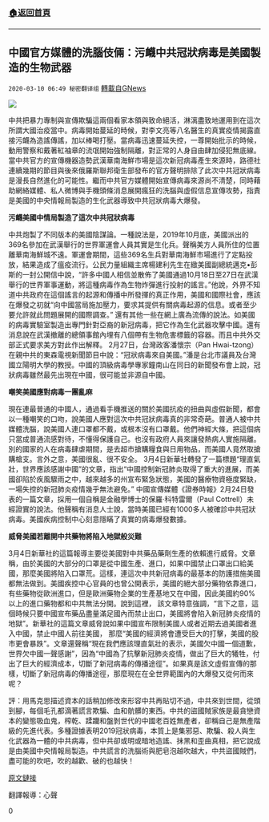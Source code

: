 ###  [:house:返回首頁](https://github.com/ourhimalayas/txt)
---

## 中國官方媒體的洗腦伎倆：污衊中共冠狀病毒是美國製造的生物武器
`2020-03-10 06:49 秘密翻译组` [轉載自GNews](https://gnews.org/zh-hant/137147/)

![](https://s3-ap-northeast-1.amazonaws.com/news.guo.offload.media/wp-content/uploads/2020/03/10064607/338C20CF-B1F9-4D36-A9D5-D22CB02811B3.jpeg)

中共把暴力專制與宣傳欺騙這兩個看家本領與致命絕活，淋漓盡致地運用到在這次所謂大國治疫當中。病毒開始蔓延的時候，對李文亮等八名醫生的真實疫情揭露直接污衊為造謠傳謠，加以棒喝打壓。當病毒迅速蔓延失控，一尊開始批示的時候，動用警察和戴著紅袖章的流氓開始強制隔離，對正常的人身自由肆加侵犯無底線。當中共官方的宣傳機器造勢武漢華南海鮮市場是這次新冠病毒產生來源時，路德社連續幾期的節目與後來俄羅斯聯邦衛生部發布的官方聲明排除了此次中共冠狀病毒是漫長自然進化的可能性。繼而中共官方媒體開始宣傳病毒來源尚不清楚，同時藉助網絡媒體、私人微博與手機頭條消息展開瘋狂的洗腦與虛假信息宣傳攻勢，指責是美國的中央情報局製造的生化武器導致中共冠狀病毒大爆發。

**污衊美國中情局製造了這次中共冠狀病毒**

中共炮製了不同版本的美國陰謀論。一種說法是，2019年10月底，美國派出的369名參加在武漢舉行的世界軍運會人員其實是生化兵。聲稱美方人員所住的位置離華南海鮮城不遠。軍運會期間，這些369名生兵對華南海鮮市場進行了定點投放，結果造成了瘟疫流行。公民力量組織主席楊建利先生在緻美國副總統邁克•彭斯的一封公開信中說，“許多中國人相信並散佈了美國通過10月18日至27日在武漢舉行的世界軍事運動，將這種病毒作為生物炸彈進行投射的謠言。”他說，外界不知道中共政府在這個謠言的起源和傳播中所發揮的真正作用，美國和國際社會，應該在爆發之初就“向中國當局施加壓力，要求其提供有關病毒起源的信息。或者至少要允許就此問題展開的國際調查。” 還有其他一些在網上廣為流傳的說法。如美國的病毒實驗室製造出專門針對亞裔的新冠病毒，把它作為生化武器攻擊中國。還有消息說在武漢撤離的總領事館內埋有八個帶有生物危害標籤的容器。而且中共外交部正式要求美方對此作出解釋。 2月27日，台灣政客潘懷宗（Pan Hwai-tzong）在親中共的東森電視新聞節目中說：“冠狀病毒來自美國。”潘是台北市議員及台灣國立陽明大學的教授。中國的頂級病毒學專家鐘南山在同日的新聞發布會上說，冠狀病毒雖然最先出現在中國，很可能並非源自中國。

**嘲笑美國應對病毒一團亂麻**

現在連最普通的中國人，通過看手機推送的關於美國抗疫的扭曲與虛假新聞，都會以一種嘲笑的口吻，說美國人應對這次中共冠狀病毒真的非常奇葩。普通人被中共媒體洗腦，說美國人連口罩都不戴，或根本沒有口罩戴。他們神經大條，把這個病只當成普通流感對待，不懂得保護自己。也沒有政府人員來讓發熱病人實施隔離。別的國家的人在病毒肆虐期間，是去超市搶購糧食與日用物品，而美國人竟然取搶購槍支。言外之意，美國很亂、很不安全。 3月4日新華社轉發了一篇標題“理直氣壯，世界應該感謝中國”的文章，指出“中國控制新冠肺炎取得了重大的進展，而美國卻陷於疾風驟雨之中，越來越多的州宣布緊急狀態，美國的醫療物資極度緊缺，一場失控的新冠肺炎疫情幾乎無法避免。” 中國宣傳媒體《證券時報》2月24日發表的一篇文章，採用一個自稱是金融學博士的保羅·科特雷爾（Paul Cottrell）未經證實的說法。他聲稱有消息人士說，當時美國已經有1000多人被確診中共冠狀病毒。美國疾病控制中心刻意隱瞞了真實的病毒爆發數據。

**威脅美國若離開中共藥物將陷入地獄般災難**

3月4日新華社的這篇報導主要從美國對中共藥品藥劑生產的依賴進行威脅。文章稱，由於美國的大部分的口罩是從中國生產、進口，如果中國禁止口罩出口給美國，那麼美國將陷入口罩荒。這樣，連這次中共新冠病毒的最基本的防護措施美國都無法做到。美國疾控中心官員的也曾公開表示，美國的絕大部分藥物依靠進口，有些藥物從歐洲進口，但是歐洲藥物企業的生產基地又在中國，因此美國約90%以上的進口藥物都和中共無法分開。說到這裡， 該文章特意強調，“言下之意，這個時候只要中國宣布藥品盡量滿足國內而禁止出口，美國將會陷入新冠肺炎疫情的地獄”。新華社的這篇文章威脅說如果中國宣布限制美國人或者近期去過美國者進入中國，禁止中國人前往美國， 那麼“美國的經濟將會遭受巨大的打擊，美國的股市更會暴跌”。文章還聲稱“現在我們應該理直氣壯的表示，美國欠中國一個道歉，世界欠中國一聲感謝”，因為“中國為了抗擊新冠肺炎疫情，做出了巨大的犧牲，付出了巨大的經濟成本，切斷了新冠病毒的傳播途徑”。如果真是該文虛假宣傳的那樣，切斷了新冠病毒的傳播途徑，那麼現在在全世界範圍內的大爆發又從何而來呢？

評：用馬克思描述資本的話稍加修改來形容中共再貼切不過，中共來到世間，從頭到腳，每個毛孔都滴著謊言欺騙、血和骯髒的東西。中共的盜國賊家族是最貪戀資本的變態吸血鬼，榨乾、蹂躪和盤剝世代的中國老百姓無產者，卻稱自己是無產階級的先進代表。多種證據表明2019冠狀病毒，本質上是集邪惡、欺騙、殺人與生化武器為一體的中共病毒，但中共卻或明或暗地造謠、抹黑和歪曲真相，把它說成是由美國中央情報局製造。中共謊言的洗腦術與肥皂泡越吹越大，中共盜國賊們，盡可能的吹吧，吹的越歡、破的也越快！

[原文鏈接](http://www.thetribunepapers.com/2020/03/07/china-media-launches-major-disinformation-offensive-on-coronavirus/)

翻譯報導：心聲

0
